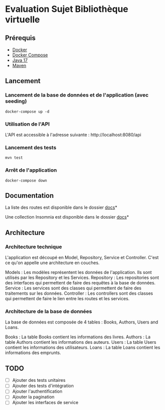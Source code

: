 # Evaluation Sujet Bibliothèque virtuelle

## Prérequis

- [Docker](https://docs.docker.com/install/)
- [Docker Compose](https://docs.docker.com/compose/install/)
- [Java 17](https://www.oracle.com/java/technologies/downloads/#java17)
- [Maven](https://maven.apache.org/download.cgi)

## Lancement

### Lancement de la base de données et de l'application (avec seeding)

```shell
docker-compose up -d
```

### Utilisation de l'API

L'API est accessible à l'adresse suivante : http://localhost:8080/api

### Lancement des tests

```shell
mvn test
```

### Arrêt de l'application

```shell
docker-compose down
```

## Documentation

La liste des routes est disponible dans le dossier [docs](docs/REST.md)\*

Une collection Insomnia est disponible dans le dossier [docs](docs/Insomnia.json)\*

## Architecture

### Architecture technique

L'application est découpé en Model, Repository, Service et Controller.
C'est ce qu'on appelle une architecture en couches.

Models : Les modèles représentent les données de l'application. Ils sont utilisés par les Repository et les Services.
Repository : Les repositories sont des interfaces qui permettent de faire des requêtes à la base de données.
Service : Les services sont des classes qui permettent de faire des traitements sur les données.
Controller : Les controllers sont des classes qui permettent de faire le lien entre les routes et les services.

### Architecture de la base de données

La base de données est composée de 4 tables : Books, Authors, Users and Loans.

Books : La table Books contient les informations des livres.
Authors : La table Authors contient les informations des auteurs.
Users : La table Users contient les informations des utilisateurs.
Loans : La table Loans contient les informations des emprunts.

## TODO

- [ ] Ajouter des tests unitaires
- [ ] Ajouter des tests d'intégration
- [ ] Ajouter l'authentification
- [ ] Ajouter la pagination
- [ ] Ajouter les interfaces de service
